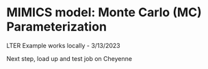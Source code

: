 # MIMICS model: Monte Carlo (MC) Parameterization

LTER Example works locally - 3/13/2023

Next step, load up and test job on Cheyenne
